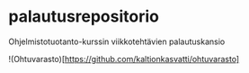 # palautusrepositorio
Ohjelmistotuotanto-kurssin viikkotehtävien palautuskansio

!(Ohtuvarasto)[https://github.com/kaltionkasvatti/ohtuvarasto]
